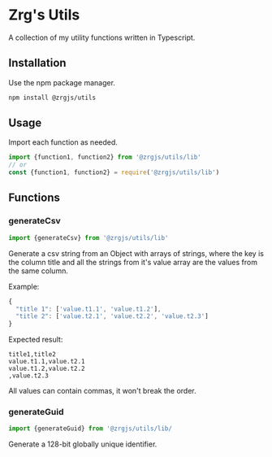 # Zrg's Utils

A collection of my utility functions written in Typescript.

## Installation

Use the npm package manager.

```bash
npm install @zrgjs/utils
```

## Usage

Import each function as needed.

```javascript
import {function1, function2} from '@zrgjs/utils/lib'
// or 
const {function1, function2} = require('@zrgjs/utils/lib')
```

## Functions

### generateCsv
```javascript
import {generateCsv} from '@zrgjs/utils/lib'
```

Generate a csv string from an Object with arrays of strings, where the key is the column title and all the strings from it's value array are the values from the same column.

Example:

```javascript
{
  "title 1": ['value.t1.1', 'value.t1.2'],
  "title 2": ['value.t2.1', 'value.t2.2', 'value.t2.3']
}
```
Expected result:
```
title1,title2
value.t1.1,value.t2.1
value.t1.2,value.t2.2
,value.t2.3
```

All values can contain commas, it won't break the order.

### generateGuid

```javascript
import {generateGuid} from '@zrgjs/utils/lib/
```
Generate a 128-bit globally unique identifier.